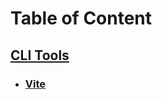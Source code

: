 # Table of Content

## [CLI Tools](https://github.com/Akshayparihar07/learn_with_me/tree/main/react/CLI%20_Tools)
- ### [Vite](https://github.com/Akshayparihar07/learn_with_me/tree/main/react/CLI%20_Tools/Vite)